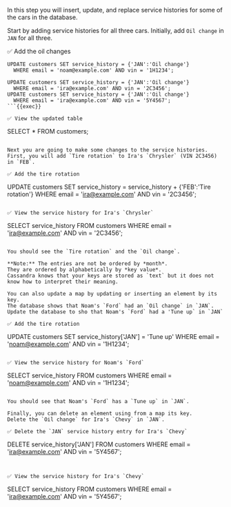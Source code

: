 In this step you will insert, update, and replace service histories for some of the cars in the database.

Start by adding service histories for all three cars.
Initially, add `Oil change` in `JAN` for all three.

✅ Add the oil changes
```
UPDATE customers SET service_history = {'JAN':'Oil change'} 
  WHERE email = 'noam@example.com' AND vin = '1H1234';

UPDATE customers SET service_history = {'JAN':'Oil change'} 
  WHERE email = 'ira@example.com' AND vin = '2C3456';
UPDATE customers SET service_history = {'JAN':'Oil change'} 
  WHERE email = 'ira@example.com' AND vin = '5Y4567';
```{{exec}}

✅ View the updated table
```
SELECT * FROM customers;
```{{exec}}

Next you are going to make some changes to the service histories. 
First, you will add `Tire rotation` to Ira's `Chrysler` (VIN 2C3456) in `FEB`.

✅ Add the tire rotation
```
UPDATE customers SET service_history = service_history + {'FEB':'Tire rotation'}
  WHERE email = 'ira@example.com' AND vin = '2C3456';
```{{exec}}

✅ View the service history for Ira's `Chrysler`
```
SELECT service_history FROM customers
  WHERE email = 'ira@example.com' AND vin = '2C3456';
```{{exec}}

You should see the `Tire rotation` and the `Oil change`.

**Note:** The entries are not be ordered by *month*.
They are ordered by alphabetically by *key value*.
Cassandra knows that your keys are stored as `text` but it does not know how to interpret their meaning.  

You can also update a map by updating or inserting an element by its key.
The database shows that Noam's `Ford` had an `Oil change` in `JAN`. 
Update the database to sho that Noam's `Ford` had a 'Tune up` in `JAN`

✅ Add the tire rotation
```
UPDATE customers SET service_history['JAN'] = 'Tune up'
  WHERE email = 'noam@example.com' AND vin = '1H1234';
```{{exec}}

✅ View the service history for Noam's `Ford`
```
SELECT service_history FROM customers
  WHERE email = 'noam@example.com' AND vin = '1H1234';
```{{exec}}

You should see that Noam's `Ford` has a `Tune up` in `JAN`.

Finally, you can delete an element using from a map its key. 
Delete the `Oil change` for Ira's `Chevy` in `JAN`.

✅ Delete the `JAN` service history entry for Ira's `Chevy`
```
DELETE service_history['JAN'] FROM customers
  WHERE email = 'ira@example.com' AND vin = '5Y4567';
```{{exec}}


✅ View the service history for Ira's `Chevy`
```
SELECT service_history FROM customers
  WHERE email = 'ira@example.com' AND vin = '5Y4567';
```{{exec}}
